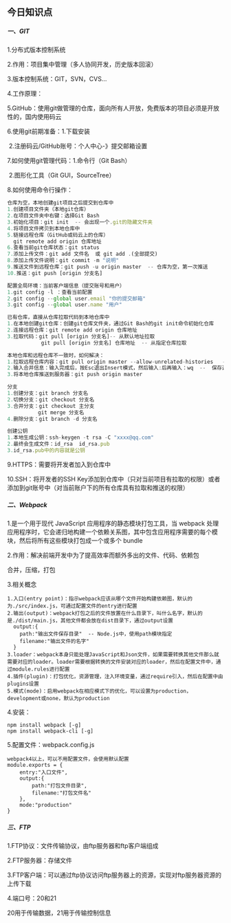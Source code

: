 ## 今日知识点

##### 一、GIT

1.分布式版本控制系统

2.作用：项目集中管理（多人协同开发，历史版本回滚）

3.版本控制系统：GIT，SVN，CVS...

4.工作原理：



5.GitHub：使用git做管理的仓库，面向所有人开放，免费版本的项目必须是开放性的，国内使用码云

6.使用git前期准备：1.下载安装

​						   2.注册码云/GitHub账号：个人中心-》提交邮箱设置

7.如何使用git管理代码：1.命令行（Git Bash）

​										  2.图形化工具（Git GUI，SourceTree）

8.如何使用命令行操作：

```js
仓库为空，本地创建git项目之后提交到仓库中
1.创建项目文件夹（本地git仓库）
2.在项目文件夹中右键：选择Git Bash
3.初始化项目：git init  -- 会出现一个.git的隐藏文件夹
4.将项目文件拷贝到本地仓库中
5.链接远程仓库（GitHub或码云上的仓库）
  git remote add origin 仓库地址
6.查看当前git仓库状态：git status
7.添加上传文件：git add 文件名  或 git add .(全部提交)
8.添加上传文件说明：git commit -m "说明"
9.推送文件到远程仓库：git push -u origin master  -- 仓库为空，第一次推送
10.推送：git push [origin 分支名]

配置全局环境：当前客户端信息（提交账号和用户）
1.git config -l ：查看当前配置
2.git config --global user.email "你的提交邮箱"
3.git config --global user.name "用户"

已有仓库，直接从仓库拉取代码到本地仓库中
1.在本地创建git仓库：创建git仓库文件夹，通过Git Bash的git init命令初始化仓库
2.连接远程仓库：git remote add origin 仓库地址
3.拉取代码：git pull [origin 分支名]-- 从默认地址拉取
		   git pull [origin 分支名] 仓库地址  -- 从指定仓库拉取

本地仓库和远程仓库不一致时，如何解决：
1.拉取远程仓库内容：git pull origin master --allow-unrelated-histories   --  本地仓库和远程仓库不一致时，先拉取远程仓库
2.输入合并信息：输入完成后，按Esc退出Insert模式，然后输入:后再输入：wq  --  保存退出
3.将本地仓库推送到服务器：git push origin master

分支
1.创建分支：git branch 分支名
2.切换分支：git checkout 分支名
3.合并分支：git checkout 主分支
		  git merge 分支名
4.删除分支：git branch -d 分支名

创建公钥
1.本地生成公钥：ssh-keygen -t rsa -C "xxxx@qq.com"
2.最终会生成文件：id_rsa  id_rsa.pub
3.id_rsa.pub中的内容就是公钥
```

9.HTTPS：需要将开发者加入到仓库中

10.SSH：将开发者的SSH Key添加到仓库中（只对当前项目有拉取的权限）或者添加到git账号中（对当前账户下的所有仓库具有拉取和推送的权限）

##### 二、Webpack

1.是一个用于现代 JavaScript 应用程序的静态模块打包工具，当 webpack 处理应用程序时，它会递归地构建一个依赖关系图，其中包含应用程序需要的每个模块，然后将所有这些模块打包成一个或多个 bundle

2.作用：解决前端开发中为了提高效率而额外多出的文件、代码、依赖包

   合并，压缩，打包

3.相关概念

```
1.入口(entry point)：指示webpack应该从哪个文件开始构建依赖图，默认的为./src/index.js，可通过配置文件的entry进行配置
2.输出(output)：webpack打包之后的文件放置在什么目录下，叫什么名字，默认的是./dist/main.js，其他文件都会放在dist目录下，通过output设置
  output:{
  	path:"输出文件保存目录"  -- Node.js中，使用path模块指定
  	filename:"输出文件的名字"
  }
3.loader：webpack本身只能处理JavaScript和Json文件，如果需要转换其他文件那么就需要对应的loader。loader需要根据转换的文件安装对应的loader，然后在配置文件中，通过module.rules进行配置
4.插件(plugin)：打包优化，资源管理，注入环境变量，通过require引入，然后在配置中由plugins设置
5.模式(mode)：启用webpack在相应模式下的优化，可以设置为production，development或none，默认为production
```

4.安装：

```
npm install webpack [-g]
npm install webpack-cli [-g]
```

5.配置文件：webpack.config.js 

```
webpack4以上，可以不用配置文件，会使用默认配置
module.exports = {
	entry:"入口文件",
	output:{
		path:"打包文件目录",
		filename:"打包文件名"
	},
	mode:"production"
}
```

##### 三、FTP

1.FTP协议：文件传输协议，由ftp服务器和ftp客户端组成

2.FTP服务器：存储文件

3.FTP客户端：可以通过ftp协议访问ftp服务器上的资源，实现对ftp服务器资源的上传下载

4.端口号：20和21

   20用于传输数据，21用于传输控制信息
